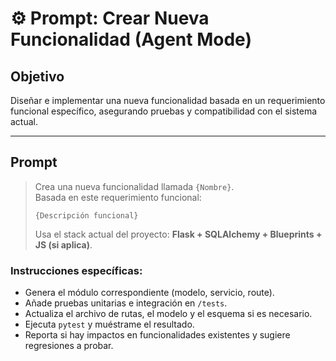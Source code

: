 # ⚙️ Prompt: Crear Nueva Funcionalidad (Agent Mode)

## Objetivo
Diseñar e implementar una nueva funcionalidad basada en un requerimiento funcional específico, asegurando pruebas y compatibilidad con el sistema actual.

---

## Prompt
> Crea una nueva funcionalidad llamada `{Nombre}`.  
> Basada en este requerimiento funcional:
> ```
> {Descripción funcional}
> ```
> Usa el stack actual del proyecto: **Flask + SQLAlchemy + Blueprints + JS (si aplica)**.

### Instrucciones específicas:
- Genera el módulo correspondiente (modelo, servicio, route).
- Añade pruebas unitarias e integración en `/tests`.
- Actualiza el archivo de rutas, el modelo y el esquema si es necesario.
- Ejecuta `pytest` y muéstrame el resultado.
- Reporta si hay impactos en funcionalidades existentes y sugiere regresiones a probar.
